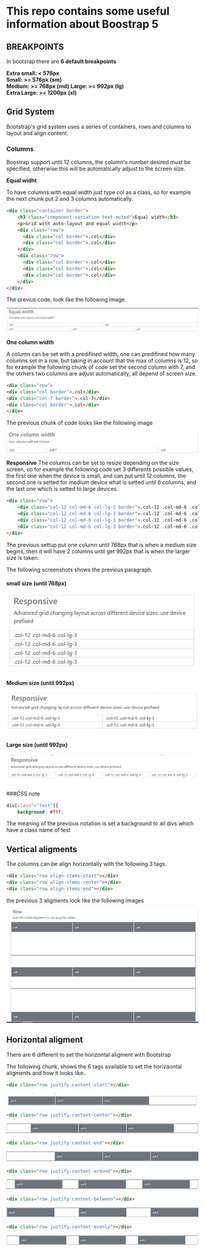 # This repo contains some useful information about Boostrap 5 

## BREAKPOINTS

In bootsrap there are **6 default breakpoints**  

**Extra small: < 576px**  
**Small: >= 576px (sm)**  
**Medium: >= 768px (md)**
**Large: >= 992px (lg)**  
**Extra Large: >= 1200px (xl)**  

## Grid System

Bootstrap's grid system uses a series of containers, rows and columns to layout and align content.

### Columns

Boostrap support until 12 columns, the column's number desired must be specified, otherwise this will be automatically adjust to the screen size.

**Equal widht**  

To have columns with equal width just type col as a class, so for example the next chunk put 2 and 3 columns automatically.

```html
<div class="container border">
    <h3 class="component-variation text-muted">Equal width</h3>
    <p>Grid with auto-layout and equal width</p>
    <div class="row">
      <div class="col border">.col</div>
      <div class="col border">.col</div>
    </div>
    <div class="row">
      <div class="col border">.col</div>
      <div class="col border">.col</div>
      <div class="col border">.col</div>
    </div>
</div>     
```

The previus code, look like the following image.


![](./img/notes/equalCol.JPG)


**One column width**

A column can be set with a predifined width, one can predifined how many columns set in a row, but taking in account that the max of columns is 12, so for example the following chunk of code set the second column with 7, and the otrhers two columns are adjust automatically, all depend of screen size.

```html
<div class="row">
<div class="col border">.col</div>
<div class="col-7 border">.col-7</div>
<div class="col border">.col</div>
</div>

```
The previous chunk of code looks like the following image

![](./img/notes/setWidth.JPG)


**Responsive**
The columns can be set to resize depending on the size screen, so for example the following code set 3 differents possible values, the first one when the device is small, and can put until 12 columns, the second one is setted for medium device what is setted until 6 columns, and the last one which is setted to large devices.

```html
<div class="row">
    <div class="col-12 col-md-6 col-lg-3 border">.col-12 .col-md-6 .col-lg-3</div>
    <div class="col-12 col-md-6 col-lg-3 border">.col-12 .col-md-6 .col-lg-3</div>
    <div class="col-12 col-md-6 col-lg-3 border">.col-12 .col-md-6 .col-lg-3</div>
    <div class="col-12 col-md-6 col-lg-3 border">.col-12 .col-md-6 .col-lg-3</div>
</div>

```
The previous settup put one column until 768px that is when a medium size begins, then it will have 2 columns until get 992px that is when the larger size is taken.

The following screenshots shows the previous paragraph.

#### small size (until 768px)


![](./img/notes/smallResp.JPG)

#### Medium size (until 992px)

![](./img/notes/mediumResp.JPG)

#### Large size (until 992px)

![](./img/notes/largeResp.JPG)

###CSS note

```css
div[class^="test"]{
    background: #fff;
```
The meaning of the previous notation is set a background to all divs which have a class name of test

## Vertical aligments

The columns can be align horizontally with the following 3 tags.

```html
<div class="row align-items-start"></div>
<div class="row align-items-center"></div>
<div class="row align-items-end"></div>
```

the previous 3 aligments look like the following images

![](./img/notes/verticalAlig.JPG)

## Horizontal aligment

There are 6 different to set the horizontal aligment with Bootstrap

The following chunk, shows the 6 tags available to set the horizaontal aligments and how it looks like..

```html
<div class="row justify-content-start"></div>
```
![](./img/notes/horizontal.JPG)


```html
<div class="row justify-content-center"></div>
```
![](./img/notes/center.JPG)

```html
<div class="row justify-content-end"></div>
```
![](./img/notes/end.JPG)

```html
<div class="row justify-content-around"></div>
```
![](./img/notes/around.JPG)

```html
<div class="row justify-content-between"></div>
```
![](./img/notes/between.JPG)

```html
<div class="row justify-content-evenly"></div>
```
![](./img/notes/evenly.JPG)


